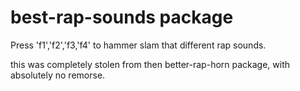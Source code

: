 # best-rap-sounds package

Press 'f1','f2','f3,'f4' to hammer slam that different rap sounds.

this was completely stolen from then better-rap-horn package, with absolutely no remorse.
